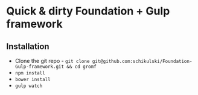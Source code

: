 # Quick & dirty Foundation + Gulp framework

## Installation

* Clone the git repo - `git clone git@github.com:schikulski/Foundation-Gulp-framework.git && cd gromf`
* `npm install`
* `bower install`
* `gulp watch`